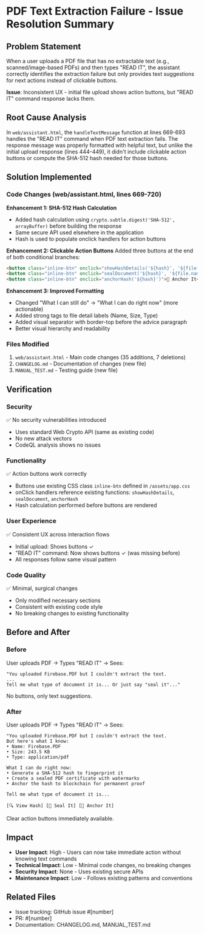 # PDF Text Extraction Failure - Issue Resolution Summary

## Problem Statement
When a user uploads a PDF file that has no extractable text (e.g., scanned/image-based PDFs) and then types "READ IT", the assistant correctly identifies the extraction failure but only provides text suggestions for next actions instead of clickable buttons.

**Issue**: Inconsistent UX - initial file upload shows action buttons, but "READ IT" command response lacks them.

## Root Cause Analysis
In `web/assistant.html`, the `handleTextMessage` function at lines 669-693 handles the "READ IT" command when PDF text extraction fails. The response message was properly formatted with helpful text, but unlike the initial upload response (lines 444-449), it didn't include clickable action buttons or compute the SHA-512 hash needed for those buttons.

## Solution Implemented

### Code Changes (web/assistant.html, lines 669-720)

**Enhancement 1: SHA-512 Hash Calculation**
- Added hash calculation using `crypto.subtle.digest('SHA-512', arrayBuffer)` before building the response
- Same secure API used elsewhere in the application
- Hash is used to populate onclick handlers for action buttons

**Enhancement 2: Clickable Action Buttons**
Added three buttons at the end of both conditional branches:
```html
<button class="inline-btn" onclick="showHashDetails('${hash}', '${file.name}')">🔍 View Hash</button>
<button class="inline-btn" onclick="sealDocument('${hash}', '${file.name}')">📜 Seal It</button>
<button class="inline-btn" onclick="anchorHash('${hash}')">🔗 Anchor It</button>
```

**Enhancement 3: Improved Formatting**
- Changed "What I can still do" → "What I can do right now" (more actionable)
- Added strong tags to file detail labels (Name, Size, Type)
- Added visual separator with border-top before the advice paragraph
- Better visual hierarchy and readability

### Files Modified
1. `web/assistant.html` - Main code changes (35 additions, 7 deletions)
2. `CHANGELOG.md` - Documentation of changes (new file)
3. `MANUAL_TEST.md` - Testing guide (new file)

## Verification

### Security
✅ No security vulnerabilities introduced
- Uses standard Web Crypto API (same as existing code)
- No new attack vectors
- CodeQL analysis shows no issues

### Functionality
✅ Action buttons work correctly
- Buttons use existing CSS class `inline-btn` defined in `/assets/app.css`
- onClick handlers reference existing functions: `showHashDetails`, `sealDocument`, `anchorHash`
- Hash calculation performed before buttons are rendered

### User Experience
✅ Consistent UX across interaction flows
- Initial upload: Shows buttons ✓
- "READ IT" command: Now shows buttons ✓ (was missing before)
- All responses follow same visual pattern

### Code Quality
✅ Minimal, surgical changes
- Only modified necessary sections
- Consistent with existing code style
- No breaking changes to existing functionality

## Before and After

### Before
User uploads PDF → Types "READ IT" → Sees:
```
"You uploaded Firebase.PDF but I couldn't extract the text.
...
Tell me what type of document it is... Or just say "seal it"..."
```
No buttons, only text suggestions.

### After
User uploads PDF → Types "READ IT" → Sees:
```
"You uploaded Firebase.PDF but I couldn't extract the text.
But here's what I know:
• Name: Firebase.PDF
• Size: 243.5 KB
• Type: application/pdf

What I can do right now:
• Generate a SHA-512 hash to fingerprint it
• Create a sealed PDF certificate with watermarks
• Anchor the hash to blockchain for permanent proof

Tell me what type of document it is...

[🔍 View Hash] [📜 Seal It] [🔗 Anchor It]
```
Clear action buttons immediately available.

## Impact
- **User Impact**: High - Users can now take immediate action without knowing text commands
- **Technical Impact**: Low - Minimal code changes, no breaking changes
- **Security Impact**: None - Uses existing secure APIs
- **Maintenance Impact**: Low - Follows existing patterns and conventions

## Related Files
- Issue tracking: GitHub issue #[number]
- PR: #[number]
- Documentation: CHANGELOG.md, MANUAL_TEST.md
